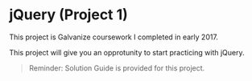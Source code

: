 # jQuery (Project 1)

This project is Galvanize coursework I completed in early 2017.

This project will give you an opprotunity to start practicing with jQuery. 

> Reminder: Solution Guide is provided for this project.
